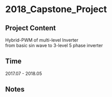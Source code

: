 # 2018_Capstone_Project

## Project Content
Hybrid-PWM of multi-level Inverter  
from basic sin wave to 3-level 5 phase inverter

## Time
2017.07 - 2018.05

## Notes
<!-- + Still working on this challenge -->


